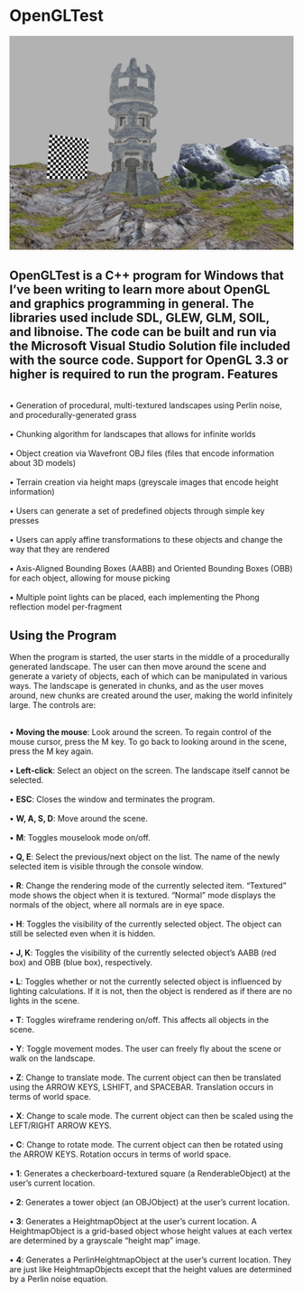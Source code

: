 # OpenGLTest

![](https://github.com/sksharan/OpenGLTest/blob/master/OpenGLTest/photos/test.jpg)

OpenGLTest is a C++ program for Windows that I’ve been writing to learn more about OpenGL and graphics programming in general. The libraries used include SDL, GLEW, GLM, SOIL, and libnoise. The code can be built and run via the Microsoft Visual Studio Solution file included with the source code. Support for OpenGL 3.3 or higher is required to run the program.
Features
--------
<br>•	Generation of procedural, multi-textured landscapes using Perlin noise, and procedurally-generated grass</br>
<br>• Chunking algorithm for landscapes that allows for infinite worlds</br>
<br>•	Object creation via Wavefront OBJ files (files that encode information about 3D models)</br>
<br>•	Terrain creation via height maps (greyscale images that encode height information)</br>
<br>•	Users can generate a set of predefined objects through simple key presses</br>
<br>• Users can apply affine transformations to these objects and change the way that they are rendered</br>
<br>•	Axis-Aligned Bounding Boxes (AABB) and Oriented Bounding Boxes (OBB) for each object, allowing for mouse picking</br>
<br>•	Multiple point lights can be placed, each implementing the Phong reflection model per-fragment</br>

Using the Program
-------
When the program is started, the user starts in the middle of a procedurally generated landscape. The user can then move around the scene and generate a variety of objects, each of which can be manipulated in various ways. The landscape is generated in chunks, and as the user moves around, new chunks are created around the user, making the world infinitely large. The controls are:

<br>• <b>Moving the mouse</b>: Look around the screen. To regain control of the mouse cursor, press the M key. To go back to looking around in the scene, press the M key again.</br>
<br>• <b>Left-click</b>: Select an object on the screen. The landscape itself cannot be selected.</br>
<br>• <b>ESC</b>: Closes the window and terminates the program.</br>
<br>• <b>W, A, S, D</b>: Move around the scene.</br>
<br>• <b>M</b>: Toggles mouselook mode on/off.</br>
<br>• <b>Q, E</b>: Select the previous/next object on the list. The name of the newly selected item is visible through the console window.</br>
<br>• <b>R</b>: Change the rendering mode of the currently selected item. “Textured” mode shows the object when it is textured. “Normal” mode displays the normals of the object, where all normals are in eye space.</br>
<br>• <b>H</b>: Toggles the visibility of the currently selected object. The object can still be selected even when it is hidden.</br>
<br>• <b>J, K</b>: Toggles the visibility of the currently selected object’s AABB (red box) and OBB (blue box), respectively.</br>
<br>• <b>L</b>: Toggles whether or not the currently selected object is influenced by lighting calculations. If it is not, then the object is rendered as if there are no lights in the scene.</br>
<br>• <b>T</b>: Toggles wireframe rendering on/off. This affects all objects in the scene.</br>
<br>• <b>Y</b>: Toggle movement modes. The user can freely fly about the scene or walk on the landscape.</br>
<br>• <b>Z</b>: Change to translate mode. The current object can then be translated using the ARROW KEYS, LSHIFT,
and SPACEBAR. Translation occurs in terms of world space.</br>
<br>• <b>X</b>: Change to scale mode. The current object can then be scaled using the LEFT/RIGHT ARROW KEYS.</br>
<br>• <b>C</b>: Change to rotate mode. The current object can then be rotated using the ARROW KEYS. Rotation 
occurs in terms of world space.</br>
<br>• <b>1</b>: Generates a checkerboard-textured square (a RenderableObject) at the user’s current location.</br>
<br>• <b>2</b>: Generates a tower object (an OBJObject) at the user’s current location.</br>
<br>• <b>3</b>: Generates a HeightmapObject at the user’s current location. A HeightmapObject is a grid-based object
whose height values at each vertex are determined by a grayscale “height map” image.</br>
<br>• <b>4</b>: Generates a PerlinHeightmapObject at the user’s current location. They are just like HeightmapObjects except that the height values are determined by a Perlin noise equation.</br>

